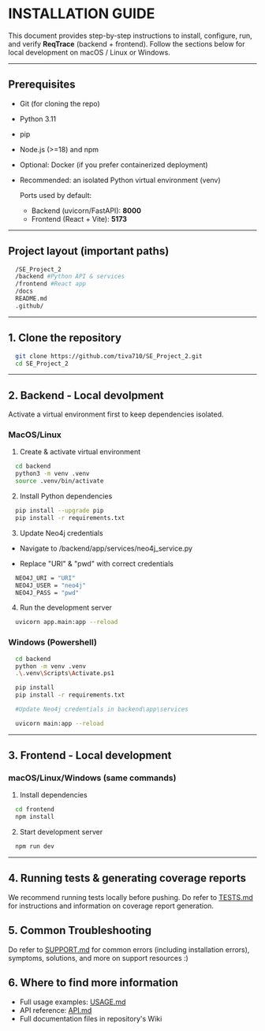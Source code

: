 # INSTALLATION GUIDE 

This document provides step-by-step instructions to install, configure, run, and verify **ReqTrace** (backend + frontend). Follow the sections below for local development on macOS / Linux or Windows.

---

## Prerequisites 

- Git (for cloning the repo)
- Python 3.11
- pip
- Node.js (>=18) and npm
- Optional: Docker (if you prefer containerized deployment)
- Recommended: an isolated Python virtual environment (venv)

  Ports used by default:
  - Backend (uvicorn/FastAPI): **8000**
  - Frontend (React + Vite): **5173**
 
---

## Project layout (important paths)

```bash
  /SE_Project_2
  /backend #Python API & services
  /frontend #React app
  /docs
  README.md
  .github/
```
  ---

## 1. Clone the repository

```bash
  git clone https://github.com/tiva710/SE_Project_2.git
  cd SE_Project_2
```

---

## 2. Backend - Local devolpment 
  Activate a virtual environment first to keep dependencies isolated. 

### MacOS/Linux
1. Create & activate virtual environment

```bash
  cd backend
  python3 -m venv .venv
  source .venv/bin/activate
```

2. Install Python dependencies

```bash
  pip install --upgrade pip
  pip install -r requirements.txt
```

3. Update Neo4j credentials
- Navigate to /backend/app/services/neo4j_service.py

- Replace "URI" & "pwd" with correct credentials
```bash
  NEO4J_URI = "URI"
  NEO4J_USER = "neo4j" 
  NEO4J_PASS = "pwd"
```

4. Run the development server
```bash
  uvicorn app.main:app --reload
```

### Windows (Powershell) 
```bash
  cd backend
  python -m venv .venv
  .\.venv\Scripts\Activate.ps1

  pip install
  pip install -r requirements.txt

  #Update Neo4j credentials in backend\app\services

  uvicorn main:app --reload 
```
---
## 3. Frontend - Local development 

### macOS/Linux/Windows (same commands) 
1. Install dependencies
```bash
  cd frontend
  npm install
```

2. Start development server
```bash
  npm run dev 
```
---

## 4. Running tests & generating coverage reports 
We recommend running tests locally before pushing. Do refer to [TESTS.md](TESTS.md) for instructions and information on coverage report generation. 

## 5. Common Troubleshooting 
Do refer to [SUPPORT.md](SUPPORT.md) for common errors (including installation errors), symptoms, solutions, and more on support resources :) 

## 6. Where to find more information 
- Full usage examples: [USAGE.md](USAGE.md)
- API reference: [API.md](API.md)
- Full documentation files in repository's Wiki
